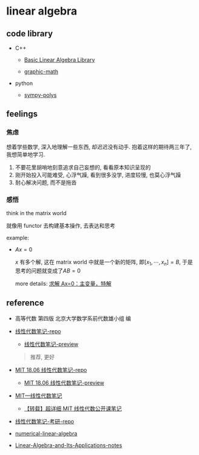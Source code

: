 # linear algebra

## code library

- C++

  - [Basic Linear Algebra Library](https://www.boost.org/doc/libs/1_65_1/libs/numeric/ublas/doc/index.html)

  - [graphic-math](http://ggt.sourceforge.net/gmtlProgrammersGuide-0.6.1-html/index.html)

- python

  - [sympy-polys](https://docs.sympy.org/latest/modules/polys/basics.html#introduction)

## feelings

### 焦虑

想着学些数学, 深入地理解一些东西, 却迟迟没有动手. 抱着这样的期待两三年了, 我想简单地学习.

1. 不要花里胡哨地刻意追求自己妄想的, 看看原本知识呈现的
2. 刚开始投入可能难受, 心浮气躁, 看到很多没学, 进度较慢, 也莫心浮气躁
3. 耐心解决问题, 而不是拖沓

### 感悟

think in the matrix world

就像用 functor 去构建基本操作, 去表达和思考

example:

- $Ax = 0$

  $x$ 有多个解, 这在 matrix world 中就是一个新的矩阵, 即$[x_1, \cdots, x_n] = B$, 于是思考的问题就变成了$AB=0$

  more details: [求解 Ax=0：主变量，特解](https://zhuanlan.zhihu.com/p/45815011)

## reference

- 高等代数 第四版 北京大学数学系前代数雄小组 编

- [线性代数笔记-repo](https://github.com/zlotus/notes-linear-algebra)

  - [线性代数笔记-preview](https://nbviewer.org/github/zlotus/notes-linear-algebra/blob/master/ReadMe.ipynb)

  > 推荐, 更好

- [MIT 18.06 线性代数笔记-repo](https://github.com/apachecn/mit-18.06-linalg-notes)

  - [MIT 18.06 线性代数笔记-preview](https://linalg.apachecn.org/#/)

- [MIT—线性代数笔记](https://zhuanlan.zhihu.com/p/45707832)

  - [【转载】超详细 MIT 线性代数公开课笔记](https://randomwalk.top/archives/569)

- [线性代数笔记-考研-repo](https://github.com/Didnelpsun/Math/tree/master/linear-algebra)

- [numerical-linear-algebra](https://github.com/fastai/numerical-linear-algebra)

- [Linear-Algebra-and-Its-Applications-notes](https://github.com/huangtinglin/Linear-Algebra-and-Its-Applications-notes)
